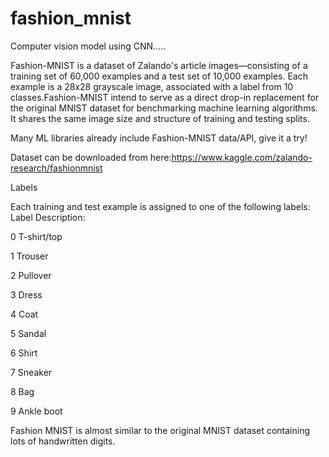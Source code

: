 # fashion_mnist
Computer vision model using CNN.....

Fashion-MNIST is a dataset of Zalando's article images—consisting of a training set of 60,000 examples and a test set of 10,000 examples. Each example is a 28x28 grayscale image, associated with a label from 10 classes.Fashion-MNIST intend to serve as a direct drop-in replacement for the original MNIST dataset for benchmarking machine learning algorithms. It shares the same image size and structure of training and testing splits.

Many ML libraries already include Fashion-MNIST data/API, give it a try!

Dataset can be downloaded from here:https://www.kaggle.com/zalando-research/fashionmnist

Labels

Each training and test example is assigned to one of the following labels:
Label 	Description:

0 	T-shirt/top

1 	Trouser

2 	Pullover

3 	Dress

4 	Coat

5 	Sandal

6 	Shirt

7 	Sneaker

8 	Bag

9 	Ankle boot

Fashion MNIST is almost similar to the original MNIST dataset containing lots of handwritten digits.
